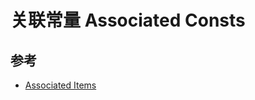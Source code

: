 # 关联常量 Associated Consts

## 参考

- [Associated Items](https://doc.rust-lang.org/reference/items/associated-items.html)